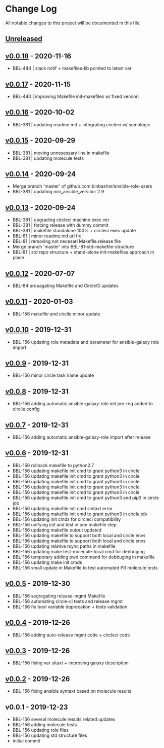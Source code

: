 # Change Log

All notable changes to this project will be documented in this file.

<a name="unreleased"></a>
## [Unreleased]



<a name="v0.0.18"></a>
## [v0.0.18] - 2020-11-16

- BBL-444 | slack notif + makefiles-lib pointed to latest ver


<a name="v0.0.17"></a>
## [v0.0.17] - 2020-11-15

- BBL-440 | improving Makefile init-makefiles w/ fixed version


<a name="v0.0.16"></a>
## [v0.0.16] - 2020-10-02

- BBL-381 | updating readme.md + integrating circleci w/ sumologic


<a name="v0.0.15"></a>
## [v0.0.15] - 2020-09-29

- BBL-381 | moving unnesessary line in makefile
- BBL-381 | updating molecule tests


<a name="v0.0.14"></a>
## [v0.0.14] - 2020-09-24

- Merge branch 'master' of github.com:binbashar/ansible-role-users
- BBL-381 | updating min_ansible_version: 2.9


<a name="v0.0.13"></a>
## [v0.0.13] - 2020-09-24

- BBL-381 | upgrading circleci machine exec ver
- BBL-381 | forcing release with dummy commit
- BBL-381 | makefile standalone 100% + circleci exec update
- BBL-81 | minor readme.md url fix
- BBL-81 | removing not necesari Makefile.release file
- Merge branch 'master' into BBL-81-std-makefile-structure
- BBL-81 | std repo structure + stand-alone init-makefiles approach in place


<a name="v0.0.12"></a>
## [v0.0.12] - 2020-07-07

- BBL-84 propagating Makefile and CircleCI updates


<a name="v0.0.11"></a>
## [v0.0.11] - 2020-01-03

- BBL-156 makefile and circile minor update


<a name="v0.0.10"></a>
## [v0.0.10] - 2019-12-31

- BBL-156 updating role metadata and parameter for ansible-galaxy role import


<a name="v0.0.9"></a>
## [v0.0.9] - 2019-12-31

- BBL-156 minor circle task name update


<a name="v0.0.8"></a>
## [v0.0.8] - 2019-12-31

- BBL-156 adding automatic ansible-galaxy-role init pre-req added to circile config


<a name="v0.0.7"></a>
## [v0.0.7] - 2019-12-31

- BBL-156 adding automatic ansible-galaxy-role import after release


<a name="v0.0.6"></a>
## [v0.0.6] - 2019-12-31

- BBL-156 rollback makefile to python2.7
- BBL-156 updating makefile init cmd to grant python3 in circle
- BBL-156 updating makefile init cmd to grant python3 in circle
- BBL-156 updating makefile init cmd to grant python3 in circle
- BBL-156 updating makefile init cmd to grant python3 in circle
- BBL-156 updating makefile init cmd to grant python3 in circle
- BBL-156 updating makefile init cmd to grant python3 and pip3 in circle job
- BBL-156 updating makefile init cmd sintaxt error
- BBL-156 updating makefile init cmd to grant python3 in circle job
- BBL-156 updating init cmds for circleci compatibility
- BBL-156 unifying init and test in one makefile step
- BBL-156 updating makefile output updated
- BBL-156 updating makefile to support both local and circle envs
- BBL-156 updating makefile to support both local and circle envs
- BBL-156 updating relative rsync paths in makefile
- BBL-156 updating make test-molecule-local cmd for debbuging
- BBL-156 temporary adding pwd command for debbuging in makefile
- BBL-156 updating make init cmds
- BBL-156 small update in Makefile to test automated PR molecule tests


<a name="v0.0.5"></a>
## [v0.0.5] - 2019-12-30

- BBL-156 segregating release-mgmt Makefile
- BBL-156 automating circle-ci tests and release mgmt
- BBL-156 fix bool variable deprecation + tests validation


<a name="v0.0.4"></a>
## [v0.0.4] - 2019-12-26

- BBL-156 adding auto-release mgmt code + circleci code


<a name="v0.0.3"></a>
## [v0.0.3] - 2019-12-26

- BBL-156 fixing var sitaxt + improving galaxy description


<a name="v0.0.2"></a>
## [v0.0.2] - 2019-12-26

- BBL-156 fixing ansible syntaxt based on molecule results


<a name="v0.0.1"></a>
## v0.0.1 - 2019-12-23

- BBL-156 several molecule results related updates
- BBL-156 adding molecule tests
- BBL-156 updating role files
- BBL-156 updating std structure files
- initial commit


[Unreleased]: https://github.com/binbashar/ansible-role-users/compare/v0.0.18...HEAD
[v0.0.18]: https://github.com/binbashar/ansible-role-users/compare/v0.0.17...v0.0.18
[v0.0.17]: https://github.com/binbashar/ansible-role-users/compare/v0.0.16...v0.0.17
[v0.0.16]: https://github.com/binbashar/ansible-role-users/compare/v0.0.15...v0.0.16
[v0.0.15]: https://github.com/binbashar/ansible-role-users/compare/v0.0.14...v0.0.15
[v0.0.14]: https://github.com/binbashar/ansible-role-users/compare/v0.0.13...v0.0.14
[v0.0.13]: https://github.com/binbashar/ansible-role-users/compare/v0.0.12...v0.0.13
[v0.0.12]: https://github.com/binbashar/ansible-role-users/compare/v0.0.11...v0.0.12
[v0.0.11]: https://github.com/binbashar/ansible-role-users/compare/v0.0.10...v0.0.11
[v0.0.10]: https://github.com/binbashar/ansible-role-users/compare/v0.0.9...v0.0.10
[v0.0.9]: https://github.com/binbashar/ansible-role-users/compare/v0.0.8...v0.0.9
[v0.0.8]: https://github.com/binbashar/ansible-role-users/compare/v0.0.7...v0.0.8
[v0.0.7]: https://github.com/binbashar/ansible-role-users/compare/v0.0.6...v0.0.7
[v0.0.6]: https://github.com/binbashar/ansible-role-users/compare/v0.0.5...v0.0.6
[v0.0.5]: https://github.com/binbashar/ansible-role-users/compare/v0.0.4...v0.0.5
[v0.0.4]: https://github.com/binbashar/ansible-role-users/compare/v0.0.3...v0.0.4
[v0.0.3]: https://github.com/binbashar/ansible-role-users/compare/v0.0.2...v0.0.3
[v0.0.2]: https://github.com/binbashar/ansible-role-users/compare/v0.0.1...v0.0.2
